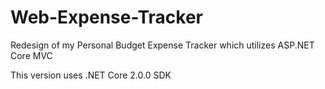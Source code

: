 # Web-Expense-Tracker
Redesign of my Personal Budget Expense Tracker which utilizes ASP.NET Core MVC

This version uses .NET Core 2.0.0 SDK